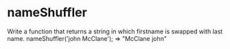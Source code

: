 # nameShuffler
Write a function that returns a string in which firstname is swapped with last name.  nameShuffler('john McClane'); => "McClane john"
